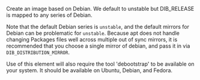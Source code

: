 Create an image based on Debian. We default to unstable but DIB_RELEASE
is mapped to any series of Debian.

Note that the default Debian series is `unstable`, and the default
mirrors for Debian can be problematic for `unstable`. Because apt does
not handle changing Packages files well across multiple out of sync
mirrors, it is recommended that you choose a single mirror of debian,
and pass it in via `DIB_DISTRIBUTION_MIRROR`.

Use of this element will also require the tool 'debootstrap' to be
available on your system. It should be available on Ubuntu, Debian,
and Fedora.
